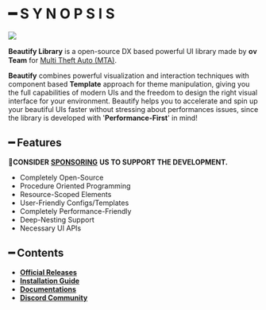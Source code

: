# ━ S Y N O P S I S

![](https://raw.githubusercontent.com/OvileAmriam/MTA-Beautify-Library/Documentation/assets/beautify_banner.png)

**Beautify Library** is a open-source DX based powerful UI library made by **ᴏᴠ Team** for [Multi Theft Auto \(MTA\)](https://multitheftauto.com/).

**Beautify** combines powerful visualization and interaction techniques with component based **Template** approach for theme manipulation, giving you the full capabilities of modern UIs and the freedom to design the right visual interface for your environment. Beautify helps you to accelerate and spin up your beautiful UIs faster without stressing about performances issues, since the library is developed with '**Performance-First**' in mind!

## ━ Features

💎**CONSIDER** [**SPONSORING**](https://ko-fi.com/ovStudio) **US TO SUPPORT THE DEVELOPMENT.**

* Completely Open-Source
* Procedure Oriented Programming
* Resource-Scoped Elements
* User-Friendly Configs/Templates
* Completely Performance-Friendly
* Deep-Nesting Support
* Necessary UI APIs

## ━ Contents

* [**Official Releases**](https://github.com/OvileAmriam/MTA-Beautify-Library/releases)
* [**Installation Guide**](https://ov-mta.gitbook.io/beautify-library/v/Documentation/)
* [**Documentations**](https://ov-mta.gitbook.io/beautify-library/v/Documentation/glossary/getting_started)
* [**Discord Community**](http://discord.gg/sVCnxPW)

